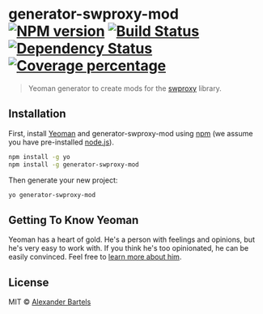 # generator-swproxy-mod [![NPM version][npm-image]][npm-url] [![Build Status][travis-image]][travis-url] [![Dependency Status][daviddm-image]][daviddm-url] [![Coverage percentage][coveralls-image]][coveralls-url]
> Yeoman generator to create mods for the [swproxy](https://github.com/alexanderbartels/swproxy) library.

## Installation

First, install [Yeoman](http://yeoman.io) and generator-swproxy-mod using [npm](https://www.npmjs.com/) (we assume you have pre-installed [node.js](https://nodejs.org/)).

```bash
npm install -g yo
npm install -g generator-swproxy-mod
```

Then generate your new project:

```bash
yo generator-swproxy-mod
```

## Getting To Know Yeoman

Yeoman has a heart of gold. He&#39;s a person with feelings and opinions, but he&#39;s very easy to work with. If you think he&#39;s too opinionated, he can be easily convinced. Feel free to [learn more about him](http://yeoman.io/).

## License

MIT © [Alexander Bartels](http://www.alexanderbartels.com)


[npm-image]: https://badge.fury.io/js/generator-swproxy-mod.svg
[npm-url]: https://npmjs.org/package/generator-swproxy-mod
[travis-image]: https://travis-ci.org/alexanderbartels/generator-swproxy-mod.svg?branch=master
[travis-url]: https://travis-ci.org/alexanderbartels/generator-swproxy-mod
[daviddm-image]: https://david-dm.org/alexanderbartels/generator-swproxy-mod.svg?theme=shields.io
[daviddm-url]: https://david-dm.org/alexanderbartels/generator-swproxy-mod
[coveralls-image]: https://coveralls.io/repos/alexanderbartels/generator-swproxy-mod/badge.svg
[coveralls-url]: https://coveralls.io/r/alexanderbartels/generator-swproxy-mod

